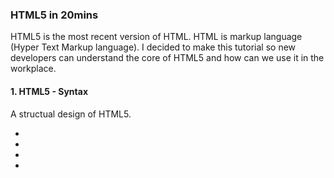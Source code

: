 ### HTML5 in 20mins
 HTML5 is the most recent version of HTML. HTML is markup language (Hyper Text Markup language). I decided to make this tutorial so new developers can understand the core of HTML5 and how can we use it in the workplace.
#### 1. HTML5 - Syntax
 A structual design of HTML5.
 - <!DOCTYPE html>
 - <meta charset = "UTF-8">
 - <link rel = "stylesheet" type = "text/css" href = "stylefile.css">
 - <script type="text/javascript" src="app.js">

 - HTML5 Elements: <p>,<div> etc...
#### 2. HTML5 - Attributes
 - <div class="className"> </div>
 - class, style(inline), width etc...

#### 3. HTML5 - Events & Forms
- Events: onclick, onchange, onmouseover etc...
- Forms Desciptions: text,pasword, checkbox, radio, submit, textarea etc...
#### 4. HTML5 - Video and Audio
- <iframe>, src etc...
- <audio> 

#### 5. HTML5 - Geolocation
- google location api: latitude, longitude

#### 6. HTML5 - Drag & Drop
- make it easy to copy, reorder, deletion over mouse click.
#### 7. HTML5 - Validation
- Form validation checks wheather user entered the correct keyword in the input.





